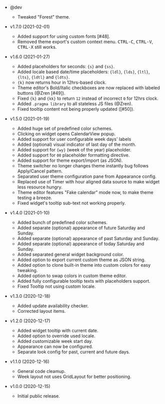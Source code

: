 * @dev
  * Tweaked "Forest" theme.

* v1.7.0 (2021-02-01)
  * Added support for using custom fonts [#48].
  * Removed theme export's custom context menu. <kbd>CTRL-C</kbd>, <kbd>CTRL-V</kbd>, <kbd>CTRL-X</kbd> still works.

* v1.6.0 (2021-01-27)
  * Added placeholders for seconds: `{s}` and `{ss}`.
  * Added locale based date/time placeholders: `{ldl}`, `{lds}`, `{ltl}`, `{lts}`, `{ldtl}` and `{ldts}`.
  * `{k}` now returns hour in 12hrs-based clock.
  * Theme editor's Bold/Italic checkboxes are now replaced with labeled buttons (@Zren [#49]).
  * Fixed `{k}` and `{kk}` to return `12` instead of incorrect `0` for 12hrs clock.
  * Added `.pragma library` to all stateless JS files (@Zren).
  * Fixed tooltip content not being properly updated ([#50]).

* v1.5.0 (2021-01-19)
  * Added huge set of predefined color schemes.
  * Clicking on widget opens CalendarView popup.
  * Added support for user configurable week days' labels
  * Added (optional) visual indicator of last day of the month.
  * Added support for `{wy}` (week of the year) placeholder.
  * Added support for `00` placeholder formatting directive.
  * Added support for theme export/import (as JSON).
  * Theme switcher no longer changes theme instantly bug follows Apply/Cancel pattern.
  * Separated user theme configuration pane from Appearance config.
  * Replaced use of Timer with hour aligned data source to make widget less resource hungry.
  * Theme editor features "Fake calendar" mode now, to make theme testing a breeze.
  * Fixed widget's tooltip sub-text not working properly.

* v1.4.0 (2021-01-10)
  * Added bunch of predefined color schemes.
  * Added separate (optional) appearance of future Saturday and Sunday.
  * Added separate (optional) appearance of past Saturday and Sunday.
  * Added separate (optional) appearance of today Saturday and Sunday.
  * Added separated general widget background color.
  * Added option to export current custom theme as JSON string.
  * Added option to clone built-in theme into custom colors for easy tweaking.
  * Added option to swap colors in custom theme editor.
  * Added fully configurable tooltip texts with placeholders support.
  * Fixed Tooltip not using custom locale.

* v1.3.0 (2020-12-18)
  * Added update availability checker.
  * Corrected layout items.

* v1.2.0 (2020-12-17)
  * Added widget tooltip with current date.
  * Added option to override used locale.
  * Added customizable week start day.
  * Appearance can now be configured.
  * Separate look config for past, current and future days.

* v1.1.0 (2020-12-16)
  * General code cleamup.
  * Week layout not uses GridLayout for better positioning.

* v1.0.0 (2020-12-15)
  * Initial public release.
